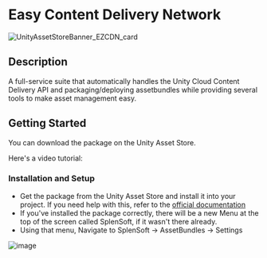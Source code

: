 # Easy Content Delivery Network

![UnityAssetStoreBanner_EZCDN_card](https://github.com/SplenSoft/ezcdn-public/assets/4369778/4dd1520c-a52b-46be-8b42-5cb4d536d778)

## Description

A full-service suite that automatically handles the Unity Cloud Content Delivery API and packaging/deploying assetbundles while providing several tools to make asset management easy.

## Getting Started

You can download the package on the Unity Asset Store.

Here's a video tutorial: 

### Installation and Setup
* Get the package from the Unity Asset Store and install it into your project. If you need help with this, refer to the [official documentation](https://docs.unity3d.com/Manual/AssetPackagesPurchase.html)
* If you've installed the package correctly, there will be a new Menu at the top of the screen called SplenSoft, if it wasn't there already.
* Using that menu, Navigate to SplenSoft -> AssetBundles -> Settings

![image](https://github.com/SplenSoft/ezcdn-public/assets/4369778/a1cfb5d0-4cb6-4f86-877e-ec55f8d867ff)

